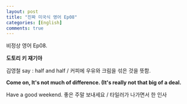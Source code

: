 ```yaml
---
layout: post
title: "진짜 미국식 영어 Ep08"
categories: [English]
comments: true
---
```


비정상 영어 Ep08. 

<b> 도토리 키 재기야 </b>

김영철 say : half and half / 커피에 우유와 크림을 섞은 것을 뜻함.

<b> Come on, It's not much of difference. &#40;It's really not that big of a deal.</b>

Have a good weekend. 좋은 주말 보내세요 / 타일러가 나가면서 한 인사 
